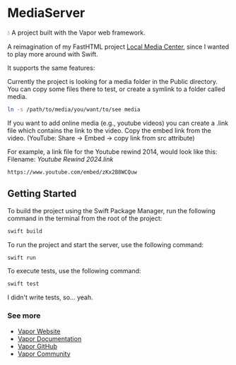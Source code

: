 # MediaServer

💧 A project built with the Vapor web framework.

A reimagination of my FastHTML project [Local Media Center](https://github.com/xXMacMillanXx/local-media-provider), since I wanted to play more around with Swift.

It supports the same features:

Currently the project is looking for a media folder in the Public directory. You can copy some files there to test, or create a symlink to a folder called media.

```bash
ln -s /path/to/media/you/want/to/see media
```

If you want to add online media (e.g., youtube videos) you can create a .link file which contains the link to the video. Copy the embed link from the video. (YouTube: Share -> Embed -> copy link from src attribute)

For example, a link file for the Youtube rewind 2014, would look like this:
Filename: *Youtube Rewind 2024.link*

```text
https://www.youtube.com/embed/zKx2B8WCQuw
```

## Getting Started

To build the project using the Swift Package Manager, run the following command in the terminal from the root of the project:
```bash
swift build
```

To run the project and start the server, use the following command:
```bash
swift run
```

To execute tests, use the following command:
```bash
swift test
```
I didn't write tests, so... yeah.

### See more

- [Vapor Website](https://vapor.codes)
- [Vapor Documentation](https://docs.vapor.codes)
- [Vapor GitHub](https://github.com/vapor)
- [Vapor Community](https://github.com/vapor-community)
